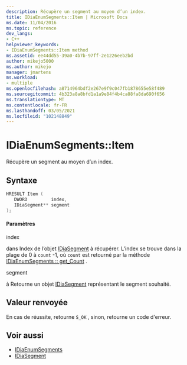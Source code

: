 ```yaml
---
description: Récupère un segment au moyen d’un index.
title: IDiaEnumSegments::Item | Microsoft Docs
ms.date: 11/04/2016
ms.topic: reference
dev_langs:
- C++
helpviewer_keywords:
- IDiaEnumSegments::Item method
ms.assetid: ee44dd55-39a0-4b7b-97ff-2e1226eeb2bd
author: mikejo5000
ms.author: mikejo
manager: jmartens
ms.workload:
- multiple
ms.openlocfilehash: a8714964bdf2e267e9f9c047fb1878655e58f489
ms.sourcegitcommit: 4b323a8a8bfd1a1a9e84f4b4ca88fa8da690f656
ms.translationtype: MT
ms.contentlocale: fr-FR
ms.lasthandoff: 03/05/2021
ms.locfileid: "102148849"
---
```

# <a name="idiaenumsegmentsitem"></a>IDiaEnumSegments::Item
Récupère un segment au moyen d’un index.

## <a name="syntax"></a>Syntaxe

```C++
HRESULT Item ( 
   DWORD         index,
   IDiaSegment** segment
);
```

#### <a name="parameters"></a>Paramètres
 index

dans Index de l’objet [IDiaSegment](../../debugger/debug-interface-access/idiasegment.md) à récupérer. L’index se trouve dans la plage de 0 à `count` -1, où `count` est retourné par la méthode [IDiaEnumSegments :: get_Count](../../debugger/debug-interface-access/idiaenumsegments-get-count.md) .

 segment

à Retourne un objet [IDiaSegment](../../debugger/debug-interface-access/idiasegment.md) représentant le segment souhaité.

## <a name="return-value"></a>Valeur renvoyée
 En cas de réussite, retourne `S_OK` , sinon, retourne un code d'erreur.

## <a name="see-also"></a>Voir aussi
- [IDiaEnumSegments](../../debugger/debug-interface-access/idiaenumsegments.md)
- [IDiaSegment](../../debugger/debug-interface-access/idiasegment.md)
